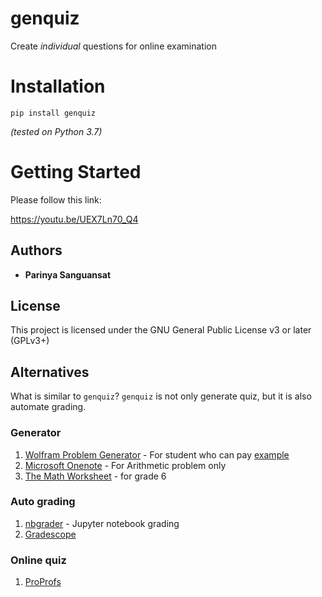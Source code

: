 # genquiz

Create *individual* questions for online examination

# Installation
```
pip install genquiz
```

*(tested on Python 3.7)*

# Getting Started
Please follow this link:

https://youtu.be/UEX7Ln70_Q4


## Authors

* **Parinya Sanguansat**


## License

This project is licensed under the GNU General Public License v3 or later (GPLv3+)

## Alternatives
What is similar to `genquiz`? `genquiz` is not only generate quiz, but it is also automate grading.

### Generator
1. [Wolfram Problem Generator](https://www.wolframalpha.com/pro/problem-generator/) - For student who can pay [example](https://www.wolframalpha.com/problem-generator/quiz/?category=Algebra&topic=FactorPolynomial)
2. [Microsoft Onenote](https://www.youtube.com/watch?v=UWYqeoM8CvU) - For Arithmetic problem only
3. [The Math Worksheet](https://themathworksheetsite.com/) - for grade 6

### Auto grading
1. [nbgrader](https://github.com/jupyter/nbgrader) - Jupyter notebook grading
2. [Gradescope](https://www.gradescope.com/)

### Online quiz
1. [ProProfs](https://quiz.proprofs.com/how-do-i-create-math-quizzes-with-symbols-and-mathematical-formulas)